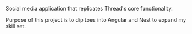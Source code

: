 Social media application that replicates Thread's core functionality.

Purpose of this project is to dip toes into Angular and Nest to expand my skill set.